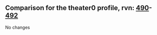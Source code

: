 ## Comparison for the theater0 profile, rvn: [490](https://github.com/PRO100KatYT/FortniteProfileRevisions/tree/main/profiles/theater0/490%20theater0.json)-[492](https://github.com/PRO100KatYT/FortniteProfileRevisions/tree/main/profiles/theater0/492%20theater0.json)

No changes
